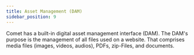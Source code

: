 ```yaml
---
title: Asset Management (DAM)
sidebar_position: 9
---
```


Comet has a built-in digital asset management interface (DAM). The DAM's purpose is the management of all files used on a website. That comprises media files (images, videos, audios), PDFs, zip-Files, and documents.